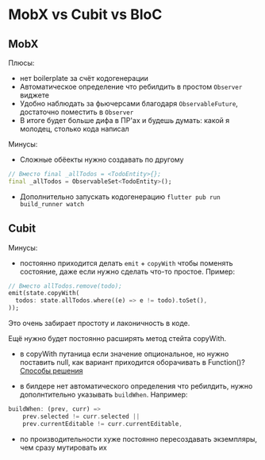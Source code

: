 # MobX vs Cubit vs BloC

## MobX

Плюсы:
- нет boilerplate за счёт кодогенерации
- Автоматическое определение что ребилдить в простом `Observer` виджете
- Удобно наблюдать за фьючерсами благодаря `ObservableFuture`, достаточно поместить в `Observer`
- В итоге будет больше дифа в ПР'aх и будешь думать: какой я молодец, столько кода написал

Минусы:
- Сложные обёекты нужно создавать по другому
```dart
// Вместо final _allTodos = <TodoEntity>{};
final _allTodos = ObservableSet<TodoEntity>();
```
- Дополнительно запускать кодогенерацию `flutter pub run build_runner watch`

## Cubit

Минусы:
- постоянно приходится делать `emit` + `copyWith` чтобы поменять состояние, даже если нужно сделать что-то простое. Пример:

```dart
// Вместо allTodos.remove(todo);
emit(state.copyWith(
  todos: state.allTodos.where((e) => e != todo).toSet(),
));
```

Это очень забирает простоту и лаконичность в коде.

Ещё нужно будет постоянно расширять метод стейта copyWith.

- в copyWith путаница если значение опциональное, но нужно поставить null, как вариант приходится оборачивать в Function()?
  [Способы решения](https://stackoverflow.com/questions/68009392/dart-custom-copywith-method-with-nullable-properties)

- в билдере нет автоматического определения что ребилдить, нужно дополнтительно указывать `buildWhen`. Например:
```dart
buildWhen: (prev, curr) =>
    prev.selected != curr.selected ||
    prev.currentEditable != curr.currentEditable,
```

- по производительности хуже постоянно пересоздавать экземпляры, чем сразу мутировать их
